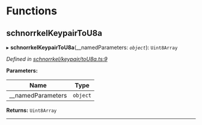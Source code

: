 

# Functions

<a id="schnorrkelkeypairtou8a"></a>

##  schnorrkelKeypairToU8a

▸ **schnorrkelKeypairToU8a**(__namedParameters: *`object`*): `Uint8Array`

*Defined in [schnorrkel/keypair/toU8a.ts:9](https://github.com/polkadot-js/common/blob/2e757ff/packages/util-crypto/src/schnorrkel/keypair/toU8a.ts#L9)*

**Parameters:**

| Name | Type |
| ------ | ------ |
| __namedParameters | `object` |

**Returns:** `Uint8Array`

___

